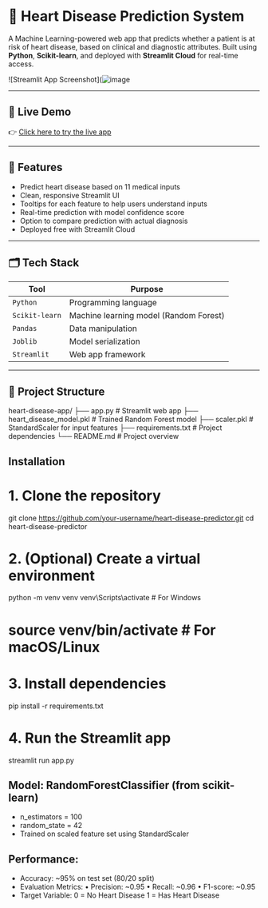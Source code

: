 # 💓 Heart Disease Prediction System

A Machine Learning-powered web app that predicts whether a patient is at risk of heart disease, based on clinical and diagnostic attributes. Built using **Python**, **Scikit-learn**, and deployed with **Streamlit Cloud** for real-time access.

![Streamlit App Screenshot](![image](https://github.com/user-attachments/assets/3ada0c80-e487-4467-bc5e-7416635123a6)

---

## 🚀 Live Demo

👉 [Click here to try the live app](https://your-username-your-app-name.streamlit.app)

---

## 🧠 Features

- Predict heart disease based on 11 medical inputs
- Clean, responsive Streamlit UI
- Tooltips for each feature to help users understand inputs
- Real-time prediction with model confidence score
- Option to compare prediction with actual diagnosis
- Deployed free with Streamlit Cloud

---

## 🗂️ Tech Stack

| Tool           | Purpose                                 |
|----------------|------------------------------------------|
| `Python`       | Programming language                     |
| `Scikit-learn` | Machine learning model (Random Forest)   |
| `Pandas`       | Data manipulation                        |
| `Joblib`       | Model serialization                      |
| `Streamlit`    | Web app framework                        |

---

## 📁 Project Structure
heart-disease-app/
├── app.py # Streamlit web app
├── heart_disease_model.pkl # Trained Random Forest model
├── scaler.pkl # StandardScaler for input features
├── requirements.txt # Project dependencies
└── README.md # Project overview

## **Installation**
# 1. Clone the repository
git clone https://github.com/your-username/heart-disease-predictor.git
cd heart-disease-predictor

# 2. (Optional) Create a virtual environment
python -m venv venv
venv\Scripts\activate   # For Windows
# source venv/bin/activate  # For macOS/Linux

# 3. Install dependencies
pip install -r requirements.txt

# 4. Run the Streamlit app
streamlit run app.py

Model: RandomForestClassifier (from scikit-learn)
-----------------------------------------------
- n_estimators = 100
- random_state = 42
- Trained on scaled feature set using StandardScaler

Performance:
------------
- Accuracy: ~95% on test set (80/20 split)
- Evaluation Metrics:
    • Precision: ~0.95
    • Recall: ~0.96
    • F1-score: ~0.95
- Target Variable:
    0 = No Heart Disease
    1 = Has Heart Disease
